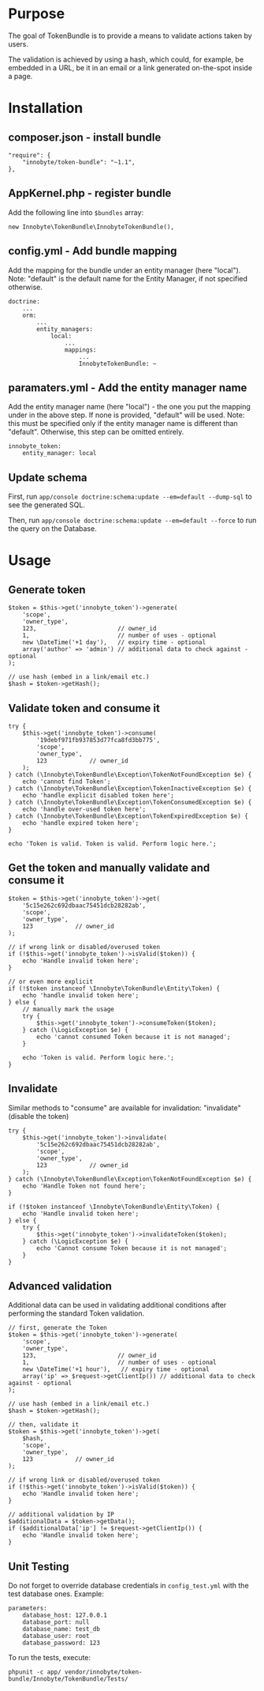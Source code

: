 # Purpose

The goal of TokenBundle is to provide a means to validate actions taken by users.

The validation is achieved by using a hash, which could, for example, be embedded in a URL, be it in an email or a link generated on-the-spot inside a page.

# Installation

## composer.json - install bundle

    "require": {
        "innobyte/token-bundle": "~1.1",
    },

## AppKernel.php - register bundle

Add the following line into `$bundles` array:

    new Innobyte\TokenBundle\InnobyteTokenBundle(),

## config.yml - Add bundle mapping

Add the mapping for the bundle under an entity manager (here "local").
Note: "default" is the default name for the Entity Manager, if not specified otherwise.

    doctrine:
        ...
        orm:
            ...
            entity_managers:
                local:
                    ...
                    mappings:
                        ...
                        InnobyteTokenBundle: ~

## paramaters.yml - Add the entity manager name

Add the entity manager name (here "local") - the one you put the mapping under in the above step.
If none is provided, "default" will be used.
Note: this must be specified only if the entity manager name is different than "default". Otherwise, this step can be omitted entirely.

    innobyte_token:
        entity_manager: local


## Update schema

First, run ```app/console doctrine:schema:update --em=default --dump-sql``` to see the generated SQL.

Then, run ```app/console doctrine:schema:update --em=default --force``` to run the query on the Database.

# Usage

## Generate token

    $token = $this->get('innobyte_token')->generate(
        'scope',
        'owner_type',
        123,                       // owner_id
        1,                         // number of uses - optional
        new \DateTime('+1 day'),   // expiry time - optional
        array('author' => 'admin') // additional data to check against - optional
    );

    // use hash (embed in a link/email etc.)
    $hash = $token->getHash();

## Validate token and consume it
    try {
        $this->get('innobyte_token')->consume(
            '19debf971fb937853d77fca8fd3bb775',
            'scope',
            'owner_type',
            123            // owner_id
        );
    } catch (\Innobyte\TokenBundle\Exception\TokenNotFoundException $e) {
        echo 'cannot find Token';
    } catch (\Innobyte\TokenBundle\Exception\TokenInactiveException $e) {
        echo 'handle explicit disabled token here';
    } catch (\Innobyte\TokenBundle\Exception\TokenConsumedException $e) {
        echo 'handle over-used token here';
    } catch (\Innobyte\TokenBundle\Exception\TokenExpiredException $e) {
        echo 'handle expired token here';
    }

    echo 'Token is valid. Token is valid. Perform logic here.';

## Get the token and manually validate and consume it
    $token = $this->get('innobyte_token')->get(
        '5c15e262c692dbaac75451dcb28282ab',
        'scope',
        'owner_type',
        123            // owner_id
    );

    // if wrong link or disabled/overused token
    if (!$this->get('innobyte_token')->isValid($token)) {
        echo 'Handle invalid token here';
    }

    // or even more explicit
    if (!$token instanceof \Innobyte\TokenBundle\Entity\Token) {
        echo 'handle invalid token here';
    } else {
        // manually mark the usage
        try {
            $this->get('innobyte_token')->consumeToken($token);
        } catch (\LogicException $e) {
            echo 'cannot consumed Token because it is not managed';
        }

        echo 'Token is valid. Perform logic here.';
    }

## Invalidate
Similar methods to "consume" are available for invalidation: "invalidate" (disable the token)

    try {
        $this->get('innobyte_token')->invalidate(
            '5c15e262c692dbaac75451dcb28282ab',
            'scope',
            'owner_type',
            123            // owner_id
        );
    } catch (\Innobyte\TokenBundle\Exception\TokenNotFoundException $e) {
        echo 'Handle Token not found here';
    }

    if (!$token instanceof \Innobyte\TokenBundle\Entity\Token) {
        echo 'Handle invalid token here';
    } else {
        try {
            $this->get('innobyte_token')->invalidateToken($token);
        } catch (\LogicException $e) {
            echo 'Cannot consume Token because it is not managed';
        }
    }

## Advanced validation
Additional data can be used in validating additional conditions after performing the standard Token validation.

    // first, generate the Token
    $token = $this->get('innobyte_token')->generate(
        'scope',
        'owner_type',
        123,                       // owner_id
        1,                         // number of uses - optional
        new \DateTime('+1 hour'),   // expiry time - optional
        array('ip' => $request->getClientIp()) // additional data to check against - optional
    );

    // use hash (embed in a link/email etc.)
    $hash = $token->getHash();
    
    // then, validate it
    $token = $this->get('innobyte_token')->get(
        $hash,
        'scope',
        'owner_type',
        123            // owner_id
    );

    // if wrong link or disabled/overused token
    if (!$this->get('innobyte_token')->isValid($token)) {
        echo 'Handle invalid token here';
    }
    
    // additional validation by IP
    $additionalData = $token->getData();
    if ($additionalData['ip'] != $request->getClientIp()) {
        echo 'Handle invalid token here';
    }

## Unit Testing
Do not forget to override database credentials in ```config_test.yml``` with the test database ones. Example:

    parameters:
        database_host: 127.0.0.1
        database_port: null
        database_name: test_db
        database_user: root
        database_password: 123

To run the tests, execute:

    phpunit -c app/ vendor/innobyte/token-bundle/Innobyte/TokenBundle/Tests/
